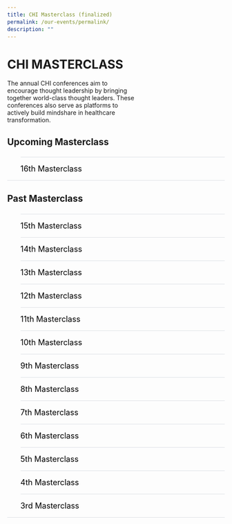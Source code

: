 ```yaml
---
title: CHI Masterclass (finalized)
permalink: /our-events/permalink/
description: ""
---
```

# CHI MASTERCLASS
The annual CHI conferences aim to encourage thought leadership by bringing together world-class thought leaders. These conferences also serve as platforms to actively build mindshare in healthcare transformation.
  

<h2 id="a">Upcoming Masterclass</h2>

<style>
  ul.jekyllcodex_accordion {
    position: relative;
    margin: 1.4rem 0 !important;
    border-bottom: 1px solid #DBDFE4;
    padding-bottom: 0;
	 	align-items: center;
    justify-content: center;
	  font-size: 18px;
  }

  ul.jekyllcodex_accordion li {
    border-top: 1px solid #DBDFE4;
    list-style: none;
    margin: 0 auto 0 0 !important;
  }

  ul.jekyllcodex_accordion li input {
    display: none;
  }

  ul.jekyllcodex_accordion li label {
    display: block;
    cursor: pointer;
    padding: 16px 0;
    margin: 0;
    font-size: 18px;
    color: #000000;
    margin-right: 41px;
	  align-items: center;
    justify-content: center;
  }

  ul.jekyllcodex_accordion li div {
    padding: 0;
    height: 0;
    overflow: hidden;
    transition: height 0.4s ease-in-out;
  }

  ul.jekyllcodex_accordion li input:checked+label {
    font-weight: 600;
    margin-right: 41px;
  }

  ul.jekyllcodex_accordion li input:checked+label+div {
    display: block;
    height: auto;
    padding: 0;
    overflow: visible;
  }

  ul.jekyllcodex_accordion li input:checked+label+div p {
    margin-bottom: 24px;
    margin-right: 41px;
  }

  ul.jekyllcodex_accordion li input:checked+label+div p:where(ul.jekyllcodex_accordion li input:checked+label+div p a) {
    margin: 32px 0;
  }

  ul.jekyllcodex_accordion li label::before {
    content: url("https://d33wubrfki0l68.cloudfront.net/2726d99e678e7823e23532634fdd6e83dfe96a99/c39dd/images/chevron-down.svg");
    color: #037e8a;
    font-weight: 400;
    font-size: 18px;
    line-height: 1.1rem;
    padding: 0;
    position: absolute;
    right: 0.5rem;
  }

  ul.jekyllcodex_accordion li input:checked+label::before {
    content: url("https://d33wubrfki0l68.cloudfront.net/7468164d2fc2ad4fdea648e6cf2de622c2f70892/1819b/images/chevron-up.svg");
    transform: rotateZ(180deg);
  }

  ul.jekyllcodex_accordion li ul li {
    list-style-type: disc;
    border-top: 0;
  }

  ul.jekyllcodex_accordion li ol li {
    list-style-type: decimal;
    border-top: 0;
  }

  ul.jekyllcodex_accordion li:hover label {
      color: #037E8A;
  }
</style>

<ul class="jekyllcodex_accordion">
  
  <!-- New accordion -->

  <li><input id="accordion-a1" type="checkbox"><label for="accordion-a1">16th Masterclass</label>
    <div><p><strong>Test Test</strong></p>

<p>test</p>

<p><a class="btn" href="test" target="_blank" rel="noopener">Register Now</a> </p>

</div></li></ul>

<script src="https://d33wubrfki0l68.cloudfront.net/js/1fb06e903e758278c0f8afeb52f021bb3bdf2f3d/jquery/jquery.min.js"></script>

<h2 id="b">Past Masterclass </h2>

<style>
  ul.jekyllcodex_accordion {
    position: center;
    margin: 1.4rem 0 !important;
    border-bottom: 1px solid #DBDFE4;
    padding-bottom: 0;
	  font-size: 18px;
  }

  ul.jekyllcodex_accordion li {
    border-top: 1px solid #DBDFE4;
    list-style: none;
    margin: 0 auto 0 0 !important;
  }

  ul.jekyllcodex_accordion li input {
    display: none;
  }

  ul.jekyllcodex_accordion li label {
    display: block;
    cursor: pointer;
    padding: 16px 0;
    margin: 0;
    font-size: 18px;
    color: #000000;
    margin-right: 41px;
  }

  ul.jekyllcodex_accordion li div {
    padding: 0;
    height: 0;
    overflow: hidden;
    transition: height 0.4s ease-in-out;
  }

  ul.jekyllcodex_accordion li input:checked+label {
    font-weight: 600;
    margin-right: 41px;
  }

  ul.jekyllcodex_accordion li input:checked+label+div {
    display: block;
    height: auto;
    padding: 0;
    overflow: visible;
  }

  ul.jekyllcodex_accordion li input:checked+label+div p {
    margin-bottom: 24px;
    margin-right: 41px;
  }

  ul.jekyllcodex_accordion li input:checked+label+div p:where(ul.jekyllcodex_accordion li input:checked+label+div p a) {
    margin: 32px 0;
  }

  ul.jekyllcodex_accordion li label::before {
    content: url("https://d33wubrfki0l68.cloudfront.net/2726d99e678e7823e23532634fdd6e83dfe96a99/c39dd/images/chevron-down.svg");
    color: #037e8a;
    font-weight: 400;
    font-size: 18px;
    line-height: 1.1rem;
    padding: 0;
    position: absolute;
    right: 0.5rem;
  }

  ul.jekyllcodex_accordion li input:checked+label::before {
    content: url("https://d33wubrfki0l68.cloudfront.net/7468164d2fc2ad4fdea648e6cf2de622c2f70892/1819b/images/chevron-up.svg");
    transform: rotateZ(180deg);
  }

  ul.jekyllcodex_accordion li ul li {
    list-style-type: disc;
    border-top: 0;
  }

  ul.jekyllcodex_accordion li ol li {
    list-style-type: decimal;
    border-top: 0;
  }

  ul.jekyllcodex_accordion li:hover label {
      color: #037E8A;
  }
    .image {
      flex: 0 0 auto;
      margin-right: 10px;
	    float: left;
      align-items: center;
      justify-content: center;
	    vertical-align: middle;
    }

    .text {
      flex: 1 1 auto;
	    font-size: 18px;
      text-align: right;
	    float: left;
	    align-items: center;
      justify-content: center;	    
    }
  </style>


<ul class="jekyllcodex_accordion">
  
  <!-- Beginning of accordion tab -->
<li><input id="accordion-b1" type="checkbox"><label for="accordion-b1">15th Masterclass</label>
    <div><p><strong>27 March 2023</strong></p>			 
<style>
img {
  float: left;
	vertical-align: middle;
}
p {
	overflow: auto;
  max-width: 300px;
  max-height: 300px;
}
</style>
<img style="width:484px;height:296px;margin-right:15px;" alt="chi" src="/images/Masterclass/15%20masterclass_patrick.jpg"><p>
<b><u>The 5Cs of Community Leadership</u></b> <br>
			<b>Mr Patrick Tay</b>
				Assistant Secretary-General of NTUC and Member of Parliament of Pioneer SMC<br>
			Through this session, Patrick highlights the 5Cs of Community Leadership (Care, Connect, Create, Cultivate and Collaborate) and will be sharing hard truths and provide tips on how one can better engage and connect in the community. The session also touches on how we can be more genuine and effective leaders/partners as we roll up our sleeves towards population health and a Healthier SG.
</p>

<hr>

 </div></li><li><input id="accordion-b2" type="checkbox"><label for="accordion-b2">14th Masterclass</label>
    <div><p><strong>27 March 2023</strong></p>			 
<style>
img {
  float: left;
}
</style><p><img style="width:484px;height:296px;margin-right:15px;" alt="chi" src="/images/Masterclass/14%20masterclass_jonty.jpg">
<b><u>Population Health - Ambition into Action</u></b> <br>
			<b>Dr Jonty Heaversedge​</b>
				Chief Medical Officer and Chief Clinical Information Officer,
South East London Integrated Care System 
Clinical Director, Imperial College Health Partners 
<br>
			Like most other health systems in the world, when the National Health System (NHS) in England was established, it was primarily focused on treating single conditions or illnesses. Since then both the understanding of disease and needs of the population have changed. People are living longer with multiple, complex, long-term conditions and increasingly require ongoing support from many different services and professionals. There is also a better understanding of the wider metabolic, behavioural, and environmental factors that are driving the increasing burden of ill-health, inequalities of outcome, and cost of care to society.

There is a growing realisation that this challenge cannot be met by health and care services alone – expanding current services to meet this need is unaffordable and a 'work-harder' approach will not help us to address these complex and multifactorial challenges. Increasingly health systems across the world are coming to the same conclusion – we need a fundamentally different approach – one which starts with our population and depends on strong partnership – not just between health and care providers but across government departments, community partners and, perhaps most importantly with our communities themselves.

These principles sit at the heart of current NHS reform and the introduction of Integrated Care Systems (ICSs) in England, but they are not new. Like other systems across the world, progress has been painfully slow, and whilst structural reform may help create the conditions for change it can easily belie the reality of the transformational challenge.

How do we translate these concepts into strategy, create a compelling vision that engages with our workforce, patients, and local communities, and prioritise action and investment to create impact? This requires a fundamental shift in mindset and method. We need to be clear how we think transformation happens in a complex system, how we create the conditions for improvement and innovation, develop enabling capabilities to catalyse change, and empower change-makers in our communities to unleash their energy and talent.

There is no 'right' answer and history would suggest that simply trying to replicate a solution in a different context is rarely successful. In this session Dr Jonty will share practical insights on prevention, primary care transformation, and population health management – to help accelerate our ambitions for happier, healthier populations in both England and Singapore.
</p>

<hr>
	</div></li><li><input id="accordion-b3" type="checkbox"><label for="accordion-b3">13th Masterclass </label>
      <div><p><strong>27 March 2023</strong></p>			 
<style>
img {
  float: left;
}
</style><p><img style="width:484px;height:296px;margin-right:15px;" alt="chi" src="/images/Masterclass/13th%20chi%20masterclass.png">
			<b><u>The 5Cs of Community Leadership</u></b> <br>
			<b>Mr Patrick Tay</b>
				Assistant Secretary-General of NTUC and Member of Parliament of Pioneer SMC<br>
			Through this session, Patrick highlights the 5Cs of Community Leadership (Care, Connect, Create, Cultivate and Collaborate) and will be sharing hard truths and provide tips on how one can better engage and connect in the community. The session also touches on how we can be more genuine and effective leaders/partners as we roll up our sleeves towards population health and a Healthier SG.</p>

<hr>
			
 </div></li><li><input id="accordion-b4" type="checkbox"><label for="accordion-b4">12th Masterclass</label>
     <div><p><strong>27 March 2023</strong></p>			 
<style>
img {
  float: left;
}
</style><p><img style="width:484px;height:296px;margin-right:15px;" alt="Pineapple" src="/images/Masterclass/12th%20masterclass.png">
			<b><u>The 5Cs of Community Leadership</u></b> <br>
			<b>Mr Patrick Tay</b>
				Assistant Secretary-General of NTUC and Member of Parliament of Pioneer SMC<br>
			Through this session, Patrick highlights the 5Cs of Community Leadership (Care, Connect, Create, Cultivate and Collaborate) and will be sharing hard truths and provide tips on how one can better engage and connect in the community. The session also touches on how we can be more genuine and effective leaders/partners as we roll up our sleeves towards population health and a Healthier SG.</p>

<hr>
	</div></li><li><input id="accordion-b5" type="checkbox"><label for="accordion-b5">11th Masterclass </label>
      <div><p><strong>27 March 2023</strong></p>			 
<style>
img {
  float: left;
}
</style><p><img style="width:484px;height:296px;margin-right:15px;" alt="chi" src="/images/Masterclass/11th-chi-masterclass-image.png">
			<b><u>The 5Cs of Community Leadership</u></b> <br>
			<b>Mr Patrick Tay</b>
				Assistant Secretary-General of NTUC and Member of Parliament of Pioneer SMC<br>
			Through this session, Patrick highlights the 5Cs of Community Leadership (Care, Connect, Create, Cultivate and Collaborate) and will be sharing hard truths and provide tips on how one can better engage and connect in the community. The session also touches on how we can be more genuine and effective leaders/partners as we roll up our sleeves towards population health and a Healthier SG.</p>

<hr>
			
 </div></li><li><input id="accordion-b6" type="checkbox"><label for="accordion-b6">10th Masterclass</label>
      <div><p><strong>27 March 2023</strong></p>			 
<style>
img {
  float: left;
}
</style><p><img style="width:484px;height:296px;margin-right:15px;" alt="chi" src="/images/Masterclass/10th-chi-masterclass-image.png">
			<b><u>The 5Cs of Community Leadership</u></b> <br>
			<b>Mr Patrick Tay</b>
				Assistant Secretary-General of NTUC and Member of Parliament of Pioneer SMC<br>
			Through this session, Patrick highlights the 5Cs of Community Leadership (Care, Connect, Create, Cultivate and Collaborate) and will be sharing hard truths and provide tips on how one can better engage and connect in the community. The session also touches on how we can be more genuine and effective leaders/partners as we roll up our sleeves towards population health and a Healthier SG.</p>

<hr>
		</div></li><li><input id="accordion-b7" type="checkbox"><label for="accordion-b7">9th Masterclass </label>
      <div><p><strong>27 March 2023</strong></p>			 
<style>
img {
  float: left;
}
</style><p><img style="width:484px;height:296px;margin-right:15px;" alt="chi" src="/images/Masterclass/9th-chi-masterclasses-image.png">
			<b><u>The 5Cs of Community Leadership</u></b> <br>
			<b>Mr Patrick Tay</b>
				Assistant Secretary-General of NTUC and Member of Parliament of Pioneer SMC<br>
			Through this session, Patrick highlights the 5Cs of Community Leadership (Care, Connect, Create, Cultivate and Collaborate) and will be sharing hard truths and provide tips on how one can better engage and connect in the community. The session also touches on how we can be more genuine and effective leaders/partners as we roll up our sleeves towards population health and a Healthier SG.</p>

<hr>
			
 </div></li><li><input id="accordion-b8" type="checkbox"><label for="accordion-b8">8th Masterclass</label>
     <div><p><strong>27 March 2023</strong></p>			 
<style>
img {
  float: left;
}
</style><p><img style="width:484px;height:296px;margin-right:15px;" alt="chi" src="/images/Masterclass/8th-chi-masterclass-image.png">
			<b><u>The 5Cs of Community Leadership</u></b> <br>
			<b>Mr Patrick Tay</b>
				Assistant Secretary-General of NTUC and Member of Parliament of Pioneer SMC<br>
			Through this session, Patrick highlights the 5Cs of Community Leadership (Care, Connect, Create, Cultivate and Collaborate) and will be sharing hard truths and provide tips on how one can better engage and connect in the community. The session also touches on how we can be more genuine and effective leaders/partners as we roll up our sleeves towards population health and a Healthier SG.</p>

<hr>
		</div></li><li><input id="accordion-b9" type="checkbox"><label for="accordion-b9">7th Masterclass </label>
     <div><p><strong>27 March 2023</strong></p>			 
<style>
img {
  float: left;
}
</style><p><img style="width:484px;height:296px;margin-right:15px;" alt="chi" src="/images/Masterclass/7th_events_masterclasses.jpg">
			<b><u>The 5Cs of Community Leadership</u></b> <br>
			<b>Mr Patrick Tay</b>
				Assistant Secretary-General of NTUC and Member of Parliament of Pioneer SMC<br>
			Through this session, Patrick highlights the 5Cs of Community Leadership (Care, Connect, Create, Cultivate and Collaborate) and will be sharing hard truths and provide tips on how one can better engage and connect in the community. The session also touches on how we can be more genuine and effective leaders/partners as we roll up our sleeves towards population health and a Healthier SG.</p>

<hr>
			
 </div></li><li><input id="accordion-b10" type="checkbox"><label for="accordion-b10">6th Masterclass</label>
      <div><p><strong>27 March 2023</strong></p>			 
<style>
img {
  float: left;
}
</style><p><img style="width:484px;height:296px;margin-right:15px;" alt="chi" src="/images/Masterclass/6th_events_masterclasses.jpg">
			<b><u>The 5Cs of Community Leadership</u></b> <br>
			<b>Mr Patrick Tay</b>
				Assistant Secretary-General of NTUC and Member of Parliament of Pioneer SMC<br>
			Through this session, Patrick highlights the 5Cs of Community Leadership (Care, Connect, Create, Cultivate and Collaborate) and will be sharing hard truths and provide tips on how one can better engage and connect in the community. The session also touches on how we can be more genuine and effective leaders/partners as we roll up our sleeves towards population health and a Healthier SG.</p>

<hr>
		</div></li><li><input id="accordion-b11" type="checkbox"><label for="accordion-b11">5th Masterclass </label>
      <div><p><strong>27 March 2023</strong></p>			 
<style>
img {
  float: left;
}
</style><p><img style="width:484px;height:296px;margin-right:15px;" alt="Pineapple" src="/images/Masterclass/5th_events_masterclasses.jpg">
			<b><u>The 5Cs of Community Leadership</u></b> <br>
			<b>Mr Patrick Tay</b>
				Assistant Secretary-General of NTUC and Member of Parliament of Pioneer SMC<br>
			Through this session, Patrick highlights the 5Cs of Community Leadership (Care, Connect, Create, Cultivate and Collaborate) and will be sharing hard truths and provide tips on how one can better engage and connect in the community. The session also touches on how we can be more genuine and effective leaders/partners as we roll up our sleeves towards population health and a Healthier SG.</p>

<hr>
			
 </div></li><li><input id="accordion-b12" type="checkbox"><label for="accordion-b12">4th Masterclass</label>
     <div><p><strong>27 March 2023</strong></p>			 
<style>
img {
  float: left;
}
</style><p><img style="width:484px;height:296px;margin-right:15px;" alt="chi" src="/images/Masterclass/4th_events_masterclasses.jpg">
			<b><u>The 5Cs of Community Leadership</u></b> <br>
			<b>Mr Patrick Tay</b>
				Assistant Secretary-General of NTUC and Member of Parliament of Pioneer SMC<br>
			Through this session, Patrick highlights the 5Cs of Community Leadership (Care, Connect, Create, Cultivate and Collaborate) and will be sharing hard truths and provide tips on how one can better engage and connect in the community. The session also touches on how we can be more genuine and effective leaders/partners as we roll up our sleeves towards population health and a Healthier SG.</p>

<hr>
		</div></li><li><input id="accordion-b13" type="checkbox"><label for="accordion-b13">3rd Masterclass </label>
      <div><p><strong>27 March 2023</strong></p>			 
<style>
img {
  float: left;
}
</style><p><img style="width:484px;height:296px;margin-right:15px;" alt="chi" src="/images/Masterclass/3rd_events_masterclasses.jpg">
			<b><u>The 5Cs of Community Leadership</u></b> <br>
			<b>Mr Patrick Tay</b>
				Assistant Secretary-General of NTUC and Member of Parliament of Pioneer SMC<br>
			Through this session, Patrick highlights the 5Cs of Community Leadership (Care, Connect, Create, Cultivate and Collaborate) and will be sharing hard truths and provide tips on how one can better engage and connect in the community. The session also touches on how we can be more genuine and effective leaders/partners as we roll up our sleeves towards population health and a Healthier SG.</p>

<hr>
	
  <!-- End of accordion tab -->
</div></li></ul>